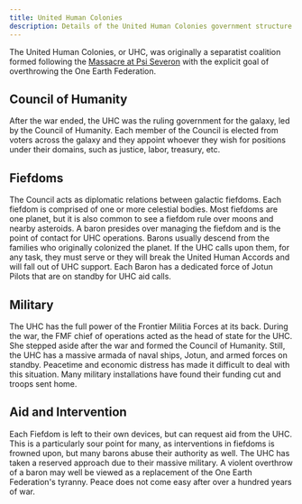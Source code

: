 ```yaml
---
title: United Human Colonies
description: Details of the United Human Colonies government structure.
---
```


The United Human Colonies, or UHC, was originally a separatist coalition formed following the [Massacre at Psi Severon](/setting/history#2438-ast---massacre-at-psi-severon) with the explicit goal of overthrowing the One Earth Federation.

## Council of Humanity

After the war ended, the UHC was the ruling government for the galaxy, led by the Council of Humanity. Each member of the Council is elected from voters across the galaxy and they appoint whoever they wish for positions under their domains, such as justice, labor, treasury, etc.

## Fiefdoms

The Council acts as diplomatic relations between galactic fiefdoms. Each fiefdom is comprised of one or more celestial bodies. Most fiefdoms are one planet, but it is also common to see a fiefdom rule over moons and nearby asteroids. A baron presides over managing the fiefdom and is the point of contact for UHC operations. Barons usually descend from the families who originally colonized the planet. If the UHC calls upon them, for any task, they must serve or they will break the United Human Accords and will fall out of UHC support. Each Baron has a dedicated force of Jotun Pilots that are on standby for UHC aid calls.

## Military

The UHC has the full power of the Frontier Militia Forces at its back. During the war, the FMF chief of operations acted as the head of state for the UHC. She stepped aside after the war and formed the Council of Humanity. Still, the UHC has a massive armada of naval ships, Jotun, and armed forces on standby. Peacetime and economic distress has made it difficult to deal with this situation. Many military installations have found their funding cut and troops sent home.

## Aid and Intervention

Each Fiefdom is left to their own devices, but can request aid from the UHC. This is a particularly sour point for many, as interventions in fiefdoms is frowned upon, but many barons abuse their authority as well. The UHC has taken a reserved approach due to their massive military. A violent overthrow of a baron may well be viewed as a replacement of the One Earth Federation's tyranny. Peace does not come easy after over a hundred years of war.
